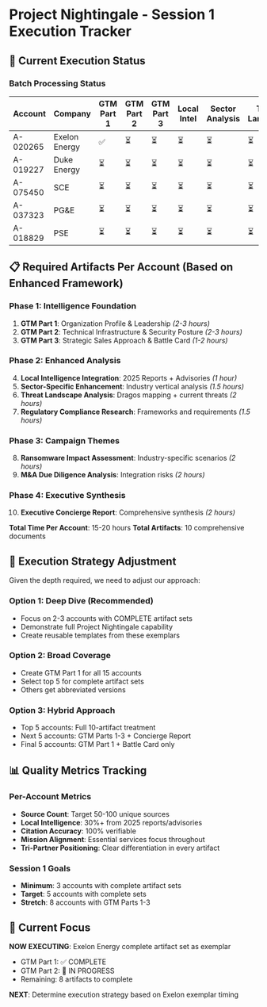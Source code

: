 # Project Nightingale - Session 1 Execution Tracker

## 🚀 Current Execution Status

### Batch Processing Status

| Account | Company | GTM Part 1 | GTM Part 2 | GTM Part 3 | Local Intel | Sector Analysis | Threat Landscape | Compliance | Ransomware | M&A | Concierge | Overall |
|---------|---------|------------|------------|------------|-------------|-----------------|------------------|------------|------------|-----|-----------|---------|
| A-020265 | Exelon Energy | ✅ | ⏳ | ⏳ | ⏳ | ⏳ | ⏳ | ⏳ | ⏳ | ⏳ | ⏳ | 10% |
| A-019227 | Duke Energy | ⏳ | ⏳ | ⏳ | ⏳ | ⏳ | ⏳ | ⏳ | ⏳ | ⏳ | ⏳ | 0% |
| A-075450 | SCE | ⏳ | ⏳ | ⏳ | ⏳ | ⏳ | ⏳ | ⏳ | ⏳ | ⏳ | ⏳ | 0% |
| A-037323 | PG&E | ⏳ | ⏳ | ⏳ | ⏳ | ⏳ | ⏳ | ⏳ | ⏳ | ⏳ | ⏳ | 0% |
| A-018829 | PSE | ⏳ | ⏳ | ⏳ | ⏳ | ⏳ | ⏳ | ⏳ | ⏳ | ⏳ | ⏳ | 0% |

## 📋 Required Artifacts Per Account (Based on Enhanced Framework)

### Phase 1: Intelligence Foundation
1. **GTM Part 1**: Organization Profile & Leadership *(2-3 hours)*
2. **GTM Part 2**: Technical Infrastructure & Security Posture *(2-3 hours)*
3. **GTM Part 3**: Strategic Sales Approach & Battle Card *(1-2 hours)*

### Phase 2: Enhanced Analysis  
4. **Local Intelligence Integration**: 2025 Reports + Advisories *(1 hour)*
5. **Sector-Specific Enhancement**: Industry vertical analysis *(1.5 hours)*
6. **Threat Landscape Analysis**: Dragos mapping + current threats *(2 hours)*
7. **Regulatory Compliance Research**: Frameworks and requirements *(1.5 hours)*

### Phase 3: Campaign Themes
8. **Ransomware Impact Assessment**: Industry-specific scenarios *(2 hours)*
9. **M&A Due Diligence Analysis**: Integration risks *(2 hours)*

### Phase 4: Executive Synthesis
10. **Executive Concierge Report**: Comprehensive synthesis *(2 hours)*

**Total Time Per Account**: 15-20 hours
**Total Artifacts**: 10 comprehensive documents

## 🎯 Execution Strategy Adjustment

Given the depth required, we need to adjust our approach:

### Option 1: Deep Dive (Recommended)
- Focus on 2-3 accounts with COMPLETE artifact sets
- Demonstrate full Project Nightingale capability
- Create reusable templates from these exemplars

### Option 2: Broad Coverage
- Create GTM Part 1 for all 15 accounts
- Select top 5 for complete artifact sets
- Others get abbreviated versions

### Option 3: Hybrid Approach
- Top 5 accounts: Full 10-artifact treatment
- Next 5 accounts: GTM Parts 1-3 + Concierge Report
- Final 5 accounts: GTM Part 1 + Battle Card only

## 📊 Quality Metrics Tracking

### Per-Account Metrics
- **Source Count**: Target 50-100 unique sources
- **Local Intelligence**: 30%+ from 2025 reports/advisories
- **Citation Accuracy**: 100% verifiable
- **Mission Alignment**: Essential services focus throughout
- **Tri-Partner Positioning**: Clear differentiation in every artifact

### Session 1 Goals
- **Minimum**: 3 accounts with complete artifact sets
- **Target**: 5 accounts with complete sets
- **Stretch**: 8 accounts with GTM Parts 1-3

## 🔄 Current Focus

**NOW EXECUTING**: Exelon Energy complete artifact set as exemplar
- GTM Part 1: ✅ COMPLETE
- GTM Part 2: 🔄 IN PROGRESS
- Remaining: 8 artifacts to complete

**NEXT**: Determine execution strategy based on Exelon exemplar timing